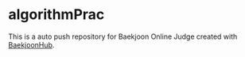 # algorithmPrac
This is a auto push repository for Baekjoon Online Judge created with [BaekjoonHub](https://github.com/BaekjoonHub/BaekjoonHub).
